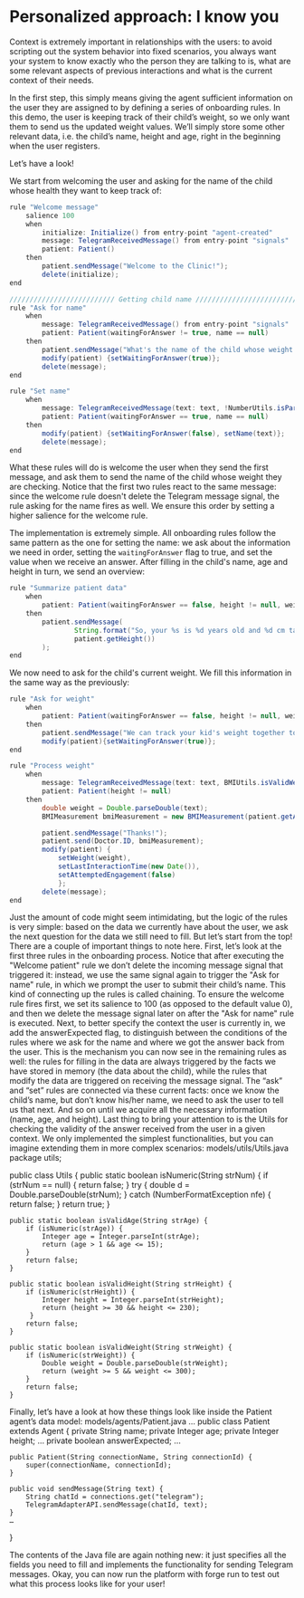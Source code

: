 # Personalized approach: I know you

Context is extremely important in relationships with the users: to avoid scripting out the system behavior into fixed scenarios, 
you always want your system to know exactly who the person they are talking to is, what are some relevant aspects of previous interactions and what is the current context of their needs.

In the first step, this simply means giving the agent sufficient information on the user they are assigned to by defining a series of onboarding rules.
In this demo, the user is keeping track of their child’s weight, so we only want them to send us the updated weight values. We’ll simply store some other relevant data, i.e. the child’s name, height and age, right in the beginning when the user registers.


Let’s have a look!

We start from welcoming the user and asking for the name of the child whose health they want to keep track of:
```java title="rules/patient/Patient.drl"
rule "Welcome message"
    salience 100
    when
        initialize: Initialize() from entry-point "agent-created"
        message: TelegramReceivedMessage() from entry-point "signals"
        patient: Patient()
    then
        patient.sendMessage("Welcome to the Clinic!");
        delete(initialize);
end

////////////////////////// Getting child name //////////////////////////
rule "Ask for name"
    when
        message: TelegramReceivedMessage() from entry-point "signals"
        patient: Patient(waitingForAnswer != true, name == null)
    then
        patient.sendMessage("What's the name of the child whose weight you would like to check?");
        modify(patient) {setWaitingForAnswer(true)};
        delete(message);
end

rule "Set name"
    when
        message: TelegramReceivedMessage(text: text, !NumberUtils.isParsable(text)) from entry-point "signals"
        patient: Patient(waitingForAnswer == true, name == null)
    then
        modify(patient) {setWaitingForAnswer(false), setName(text)};
        delete(message);
end
```
What these rules will do is welcome the user when they send the first message, and ask them to send the name of the child whose weight they are checking.
Notice that the first two rules react to the same message: since the welcome rule doesn't delete the Telegram message signal, the rule asking for the name fires as well. We ensure this order by setting a higher salience for the welcome rule.

The implementation is extremely simple. All onboarding rules follow the same pattern as the one for setting the name: we ask about the information we need in order, setting the `waitingForAnswer` flag to true, and set the value when we receive an answer.
After filling in the child's name, age and height in turn, we send an overview:

```java title="rules/patient/Patient.drl"
rule "Summarize patient data"
    when
        patient: Patient(waitingForAnswer == false, height != null, weight == null)
    then
        patient.sendMessage(
                String.format("So, your %s is %d years old and %d cm tall.", patient.getName(), patient.getAge(),
                patient.getHeight())
        );
end
```
We now need to ask for the child's current weight. We fill this information in the same way as the previously: 


```java title="rules/patient/Patient.drl"
rule "Ask for weight"
    when
        patient: Patient(waitingForAnswer == false, height != null, weight == null)
    then
        patient.sendMessage("We can track your kid's weight together to see if there are any issues. Send me your kid's weight.");
        modify(patient){setWaitingForAnswer(true)};
end

rule "Process weight"
    when
        message: TelegramReceivedMessage(text: text, BMIUtils.isValidWeight(text)) from entry-point "signals"
        patient: Patient(height != null)
    then
        double weight = Double.parseDouble(text);
        BMIMeasurement bmiMeasurement = new BMIMeasurement(patient.getAge(), weight, patient.getHeight());

        patient.sendMessage("Thanks!");
        patient.send(Doctor.ID, bmiMeasurement);
        modify(patient) {
            setWeight(weight),
            setLastInteractionTime(new Date()),
            setAttemptedEngagement(false)
            };
        delete(message);
end
```

Just the amount of code might seem intimidating, but the logic of the rules is very simple: based on the data we currently have about the user, we ask the next question for the data we still need to fill.
But let’s start from the top! There are a couple of important things to note here.
First, let’s look at the first three rules in the onboarding process. Notice that after executing the "Welcome patient" rule we don’t delete the incoming message signal that triggered it: instead, we use the same signal again to trigger the "Ask for name" rule, in which we prompt the user to submit their child’s name.
This kind of connecting up the rules is called chaining. To ensure the welcome rule fires first, we set its salience to 100 (as opposed to the default value 0), and then we delete the message signal later on after the "Ask for name" rule is executed.
Next, to better specify the context the user is currently in, we add the answerExpected flag, to distinguish between the conditions of the rules where we ask for the name and where we got the answer back from the user.
This is the mechanism you can now see in the remaining rules as well: the rules for filling in the data are always triggered by the facts we have stored in memory (the data about the child), while the rules that modify the data are triggered on receiving the message signal. The “ask” and “set” rules are connected via these current facts: once we know the child’s name, but don’t know his/her name, we need to ask the user to tell us that next. And so on until we acquire all the necessary information (name, age, and height).
Last thing to bring your attention to is the Utils for checking the validity of the answer received from the user in a given context. We only implemented the simplest functionalities, but you can imagine extending them in more complex scenarios:
models/utils/Utils.java
package utils;

public class Utils {
    public static boolean isNumeric(String strNum) {
        if (strNum == null) {
            return false;
        }
        try {
            double d = Double.parseDouble(strNum);
        } catch (NumberFormatException nfe) {
            return false;
        }
        return true;
    }

    public static boolean isValidAge(String strAge) {
        if (isNumeric(strAge)) {
            Integer age = Integer.parseInt(strAge);
            return (age > 1 && age <= 15);
        }
        return false;
    }

    public static boolean isValidHeight(String strHeight) {
        if (isNumeric(strHeight)) {
            Integer height = Integer.parseInt(strHeight);
            return (height >= 30 && height <= 230);
         }
        return false;
    }

    public static boolean isValidWeight(String strWeight) {
        if (isNumeric(strWeight)) {
            Double weight = Double.parseDouble(strWeight);
            return (weight >= 5 && weight <= 300);
        }
        return false;
    }

Finally, let’s have a look at how these things look like inside the Patient agent’s data model:
models/agents/Patient.java
...
public class Patient extends Agent {
    private String name;
    private Integer age;
    private Integer height;
    …
    private boolean answerExpected;
    …

    public Patient(String connectionName, String connectionId) {
        super(connectionName, connectionId);
    }

    public void sendMessage(String text) {
        String chatId = connections.get("telegram");
        TelegramAdapterAPI.sendMessage(chatId, text);
    }
    …
}


The contents of the Java file are again nothing new: it just specifies all the fields you need to fill and implements the functionality for sending Telegram messages.
Okay, you can now run the platform with forge run to test out what this process looks like for your user!
